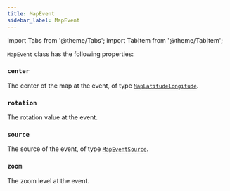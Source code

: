 ```yaml
---
title: MapEvent
sidebar_label: MapEvent
---
```

import Tabs from '@theme/Tabs';
import TabItem from '@theme/TabItem';

`MapEvent` class has the following properties:

### `center`

The center of the map at the event, of type [`MapLatitudeLongitude`](/docs/reference/types/maplatitudelongitude).

### `rotation`

The rotation value at the event.

### `source`

The source of the event, of type [`MapEventSource`](/docs/reference/types/mapeventsource).

### `zoom`

The zoom level at the event.
